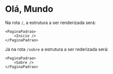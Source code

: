 # Olá, Mundo

Na rota `/`, a estrutura a ser renderizada será:

```
<PaginaPadrao>
    <Inicio />
</PaginaPadrao>
```

Já na rota `/sobre` a estrutura a ser rederizada será:

```
<PaginaPadrao>
    <Sobre />
</PaginaPadrao>
```

